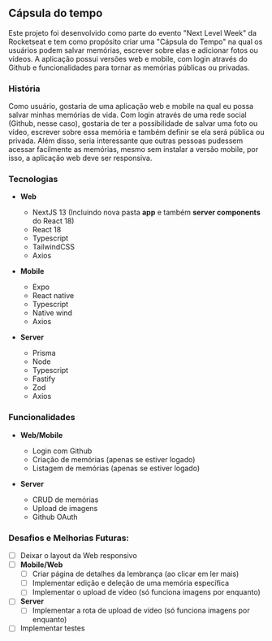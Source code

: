 Cápsula do tempo
---
Este projeto foi desenvolvido como parte do evento "Next Level Week" da Rocketseat e tem como propósito criar uma "Cápsula do Tempo" na qual os usuários podem salvar memórias, escrever sobre elas e adicionar fotos ou vídeos. A aplicação possui versões web e mobile, com login através do Github e funcionalidades para tornar as memórias públicas ou privadas.


### História

Como usuário, gostaria de uma aplicação web e mobile na qual eu possa salvar minhas memórias de vida. Com login através de uma rede social (Github, nesse caso), gostaria de ter a possibilidade de salvar uma foto ou vídeo, escrever sobre essa memória e também definir se ela será pública ou privada. Além disso, seria interessante que outras pessoas pudessem acessar facilmente as memórias, mesmo sem instalar a versão mobile, por isso, a aplicação web deve ser responsiva.


### Tecnologias

- **Web**
	- NextJS 13 (Incluindo nova pasta **app** e também **server components** do React 18)
	- React 18
	- Typescript
	- TailwindCSS
	- Axios

- **Mobile**
	- Expo
	- React native
	- Typescript
	- Native wind
	- Axios

- **Server**
	- Prisma
	- Node
	- Typescript
	- Fastify
	- Zod
	- Axios


### Funcionalidades

- **Web/Mobile**
	- Login com Github
	- Criação de memórias (apenas se estiver logado)
	- Listagem de memórias (apenas se estiver logado)

- **Server**
	- CRUD de memórias
	- Upload de imagens
	- Github OAuth


### Desafios e Melhorias Futuras:

- [ ] Deixar o layout da Web responsivo
- [ ] **Mobile/Web**
	- [ ] Criar página de detalhes da lembrança (ao clicar em ler mais)
	- [ ] Implementar edição e deleção de uma memória específica
	- [ ] Implementar o upload de vídeo (só funciona imagens por enquanto)
- [ ] **Server**
	- [ ] Implementar a rota de upload de vídeo (só funciona imagens por enquanto)
- [ ] Implementar testes
